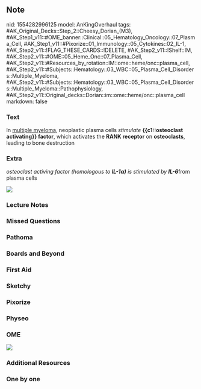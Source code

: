 ## Note
nid: 1554282996125
model: AnKingOverhaul
tags: #AK_Original_Decks::Step_2::Cheesy_Dorian_(M3), #AK_Step1_v11::#OME_banner::Clinical::05_Hematology_Oncology::07_Plasma_Cell, #AK_Step1_v11::#Pixorize::01_Immunology::05_Cytokines::02_IL-1, #AK_Step2_v11::!FLAG_THESE_CARDS::!DELETE, #AK_Step2_v11::!Shelf::IM, #AK_Step2_v11::#OME::05_Heme_Onc::07_Plasma_Cell, #AK_Step2_v11::#Resources_by_rotation::IM::ome::heme/onc::plasma_cell, #AK_Step2_v11::#Subjects::Hematology::03_WBC::05_Plasma_Cell_Disorders::Multiple_Myeloma, #AK_Step2_v11::#Subjects::Hematology::03_WBC::05_Plasma_Cell_Disorders::Multiple_Myeloma::Pathophysiology, #AK_Step2_v11::Original_decks::Dorian::im::ome::heme/onc::plasma_cell
markdown: false

### Text
<div>
  In <u>multiple myeloma</u>, neoplastic plasma cells
  <i>stimulate</i> <b>{{c1::osteoclast activating}} factor</b>,
  which activates the <b>RANK receptor</b> on <b>osteoclasts</b>,
  leading to bone destruction
</div>

### Extra
<i>osteoclast activing factor (homologous to <b>IL-1α)</b> is
stimulated by <b>IL-6</b></i>from plasma cells
<div><img src="paste-1754588629696513.jpg"></div>

### Lecture Notes


### Missed Questions


### Pathoma


### Boards and Beyond


### First Aid


### Sketchy


### Pixorize


### Physeo


### OME
<div class="ome-widget">
  <a href=
  "https://onlinemeded.org/spa/hematology-oncology/plasma-cell/acquire?ref=anki">
  <img src="_OME_AnkiFlashcards_Lesson_4.png"></a>
</div>

### Additional Resources


### One by one

